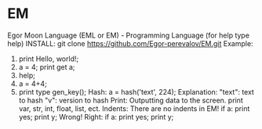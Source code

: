 # EM
Egor Moon Language (EML or EM) - Programming Language (for help type help)
INSTALL:
git clone https://github.com/Egor-perevalov/EM.git
Example:
1) print Hello, world!;
2) a = 4;
print get a;
3) help;
4) a = 4+4;
5) print type gen_key();
Hash:
a = hash('text', 224);
Explanation:
"text": text to hash
"v": version to hash
Print:
Outputting data to the screen.
print var, str, int, float, list, ect.
Indents:
There are no indents in EM!
if a:
	print yes;
	print y;
Wrong!
Right:
if a: print yes; print y;
